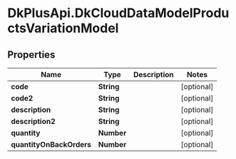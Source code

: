 # DkPlusApi.DkCloudDataModelProductsVariationModel

## Properties
Name | Type | Description | Notes
------------ | ------------- | ------------- | -------------
**code** | **String** |  | [optional] 
**code2** | **String** |  | [optional] 
**description** | **String** |  | [optional] 
**description2** | **String** |  | [optional] 
**quantity** | **Number** |  | [optional] 
**quantityOnBackOrders** | **Number** |  | [optional] 


